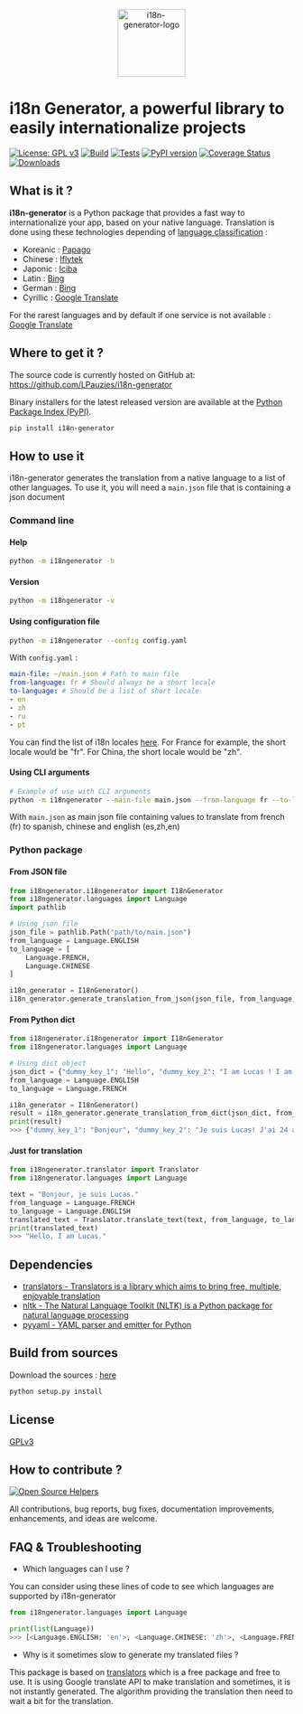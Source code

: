 <p align="center">
    <img src="https://i.imgur.com/aBXsGkl.png" alt="i18n-generator-logo" border="0" width="120">
</p>

# i18n Generator, a powerful library to easily internationalize projects

[![License: GPL v3](https://img.shields.io/badge/License-GPLv3-blue.svg)](https://www.gnu.org/licenses/gpl-3.0)
[![Build](https://github.com/LPauzies/i18n-generator/actions/workflows/build.yaml/badge.svg)](https://github.com/LPauzies/i18n-generator/actions/workflows/build.yaml)
[![Tests](https://github.com/LPauzies/i18n-generator/actions/workflows/tests.yaml/badge.svg)](https://github.com/LPauzies/i18n-generator/actions/workflows/tests.yaml)
[![PyPI version](https://badge.fury.io/py/i18n-generator.svg)](https://badge.fury.io/py/i18n-generator)
[![Coverage Status](https://coveralls.io/repos/github/LPauzies/i18n-generator/badge.svg?branch=master)](https://coveralls.io/github/LPauzies/i18n-generator?branch=master)
[![Downloads](https://static.pepy.tech/personalized-badge/i18n-generator?period=total&units=international_system&left_color=blue&right_color=brightgreen&left_text=Downloads)](https://pepy.tech/project/i18n-generator)

## What is it ?

**i18n-generator** is a Python package that provides a fast way to internationalize your app, based on your native language. 
Translation is done using these technologies depending of [language classification](https://en.wikipedia.org/wiki/List_of_language_families) :
- Koreanic : [Papago](https://papago.naver.com/)
- Chinese : [Iflytek](https://fanyi.xfyun.cn/console/trans/text)
- Japonic : [Iciba](https://www.iciba.com/fy)
- Latin : [Bing](https://www.bing.com/Translator)
- German : [Bing](https://www.bing.com/Translator)
- Cyrillic : [Google Translate](https://translate.google.com/)

For the rarest languages and by default if one service is not available : [Google Translate](https://translate.google.com/)

## Where to get it ?

The source code is currently hosted on GitHub at: https://github.com/LPauzies/i18n-generator

Binary installers for the latest released version are available at the [Python Package Index (PyPI)](https://pypi.org/project/i18n-generator/).

```Bash
pip install i18n-generator
```

## How to use it
i18n-generator generates the translation from a native language to a list of other languages. To use it, you will need a `main.json` file that is containing a json document
### Command line
#### Help
```Bash
python -m i18ngenerator -h
```

#### Version
```Bash
python -m i18ngenerator -v
```

#### Using configuration file
```Bash
python -m i18ngenerator --config config.yaml
```
With `config.yaml` :
```YAML
main-file: ~/main.json # Path to main file
from-language: fr # Should always be a short locale
to-language: # Should be a list of short locale
- en
- zh
- ru
- pt
```
You can find the list of i18n locales [here](https://www.science.co.il/language/Locale-codes.php). For France for example, the short locale would be "fr". For China, the short locale would be "zh".

#### Using CLI arguments
```Bash
# Example of use with CLI arguments
python -m i18ngenerator --main-file main.json --from-language fr --to-language es,zh,en
```
With `main.json` as main json file containing values to translate from french (fr) to spanish, chinese and english (es,zh,en)

### Python package
#### From JSON file

```Python
from i18ngenerator.i18ngenerator import I18nGenerator
from i18ngenerator.languages import Language
import pathlib

# Using json file
json_file = pathlib.Path("path/to/main.json")
from_language = Language.ENGLISH
to_language = [
    Language.FRENCH,
    Language.CHINESE
]

i18n_generator = I18nGenerator()
i18n_generator.generate_translation_from_json(json_file, from_language, to_language)
```
#### From Python dict
```Python
from i18ngenerator.i18ngenerator import I18nGenerator
from i18ngenerator.languages import Language

# Using dict object
json_dict = {"dummy_key_1": "Hello", "dummy_key_2": "I am Lucas ! I am 24 years old."}
from_language = Language.ENGLISH
to_language = Language.FRENCH

i18n_generator = I18nGenerator()
result = i18n_generator.generate_translation_from_dict(json_dict, from_language, to_language)
print(result)
>>> {"dummy_key_1": "Bonjour", "dummy_key_2": "Je suis Lucas! J'ai 24 ans."}
```

#### Just for translation
```Python
from i18ngenerator.translator import Translator
from i18ngenerator.languages import Language

text = "Bonjour, je suis Lucas."
from_language = Language.FRENCH
to_language = Language.ENGLISH
translated_text = Translator.translate_text(text, from_language, to_language)
print(translated_text)
>>> "Hello, I am Lucas."
```

## Dependencies
- [translators - Translators is a library which aims to bring free, multiple, enjoyable translation](https://pypi.org/project/translators/)
- [nltk - The Natural Language Toolkit (NLTK) is a Python package for natural language processing](https://pypi.org/project/nltk/)
- [pyyaml - YAML parser and emitter for Python](https://pypi.org/project/PyYAML/)

## Build from sources

Download the sources : [here](https://pypi.org/project/i18n-generator/#files)

```Bash
python setup.py install
```

## License
[GPLv3](https://github.com/LPauzies/i18n-generator/blob/master/LICENSE)

## How to contribute ?
[![Open Source Helpers](https://www.codetriage.com/lpauzies/i18n-generator/badges/users.svg)](https://www.codetriage.com/lpauzies/i18n-generator)

All contributions, bug reports, bug fixes, documentation improvements, enhancements, and ideas are welcome.

## FAQ & Troubleshooting

- Which languages can I use ?

You can consider using these lines of code to see which languages are supported by i18n-generator
```Python
from i18ngenerator.languages import Language

print(list(Language))
>>> [<Language.ENGLISH: 'en'>, <Language.CHINESE: 'zh'>, <Language.FRENCH: 'fr'>, ...]
```

- Why is it sometimes slow to generate my translated files ?

This package is based on [translators](https://pypi.org/project/translators/) which is a free package and free to use. It is using Google translate API to make translation and sometimes, it is not instantly generated. The algorithm providing the translation then need to wait a bit for the translation.